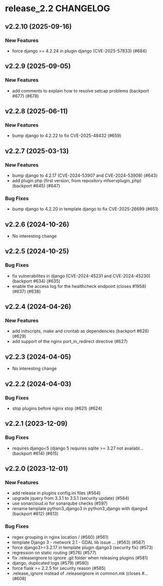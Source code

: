 # release_2.2 CHANGELOG

## v2.2.10 (2025-09-16)

### New Features

- force django >= 4.2.24 in plugin django (CVE-2025-57833) (#684)

## v2.2.9 (2025-09-05)

### New Features

- add comments to explain how to resolve setcap problems (backport #677) (#678)

## v2.2.8 (2025-06-11)

### New Features

- bump django to 4.2.22 to fix CVE-2025-48432 (#659)

## v2.2.7 (2025-03-13)

### New Features

- bump django to 4.2.17 (CVE-2024-53907 and CVE-2024-53908) (#643)
- add plugin php (first version, from repository mfservplugin_php) (backport #645) (#647)

### Bug Fixes

- bump django to 4.2.20 in template django to fix CVE-2025-26699 (#651)

## v2.2.6 (2024-10-26)

- No interesting change

## v2.2.5 (2024-10-25)

### Bug Fixes

- fix vulnerabilites in django (CVE-2024-45231 and CVE-2024-45230) (backport #634) (#635)
- enable the access log for the healthcheck endpoint (closes #1958) (#637) (#638)

## v2.2.4 (2024-04-26)

### New Features

- add initscripts, make and crontab as dependencies (backport #628) (#629)
- add support of the nginx port_in_redirect directive (#627)

## v2.2.3 (2024-04-05)

- No interesting change

## v2.2.2 (2024-04-03)

### Bug Fixes

- stop plugins before nginx stop (#621) (#624)

## v2.2.1 (2023-12-09)

### Bug Fixes

- requires django<5 (django 5 requires sqlite >= 3.27 not availabl… (backport #614) (#615)

## v2.2.0 (2023-12-01)

### New Features

- add release in plugins config.ini files (#564)
- upgrade jquery from 3.3.1 to 3.5.1 (security update) (#584)
- use sonarcloud.io for sonarqube checks (#597)
- rename template python3_django3 in python3_django with django4 (backport #612) (#613)

### Bug Fixes

- regex grouping in nginx location / (#560) (#561)
- template Django 3 - metwork 2.1 - GDAL lib issue ... (#563) (#567)
- force django3>=3.2.17 in template plugin django3 (security fix) (#573)
- regression on static routing (#576) (#577)
- fix .releaseignore to ignore .git folder when releasing plugins (#581)
- django, duplicated logs (#579) (#580)
- force flask >= 2.2.5 for security reason (#585)
- .release_ignore instead of .releaseignore in common.mk (closes #… (#608)


